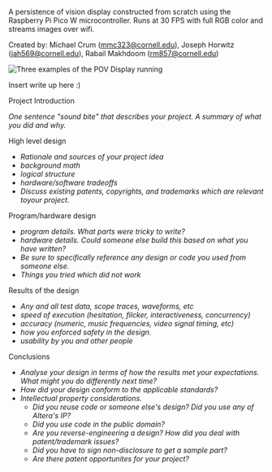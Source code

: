 A persistence of vision display constructed from scratch using the Raspberry Pi Pico W microcontroller. Runs at 30 FPS with full RGB color and streams images over wifi.

Created by: Michael Crum (mmc323@cornell.edu), Joseph Horwitz (jah569@cornell.edu), Rabail Makhdoom (rm857@cornell.edu)

![Three examples of the POV Display running](https://github.com/usedhondacivic/ECE-4760-final-project/blob/09e4d72bde516a27118cdfb5415e74ec57157b85/photos/POV_banner.png?raw=true)

Insert write up here :)

Project Introduction

*One sentence "sound bite" that describes your project.
A summary of what you did and why.*

High level design
* *Rationale and sources of your project idea*
* *background math*
* *logical structure*
* *hardware/software tradeoffs*
* *Discuss existing patents, copyrights, and trademarks which are relevant toyour project.*

Program/hardware design
* *program details. What parts were tricky to write?*
* *hardware details. Could someone else build this based on what you have written?*
* *Be sure to specifically reference any design or code you used from someone else.*
* *Things you tried which did not work*

Results of the design
* *Any and all test data, scope traces, waveforms, etc*
* *speed of execution (hesitation, filcker, interactiveness, concurrency)*
* *accuracy (numeric, music frequencies, video signal timing, etc)*
* *how you enforced safety in the design.*
* *usability by you and other people*

Conclusions
* *Analyse your design in terms of how the results met your expectations. What might you do differently next time?*
* *How did your design conform to the applicable standards?*
* *Intellectual property considerations.*
    * *Did you reuse code or someone else's design? Did you use any of Altera's IP?*
    * *Did you use code in the public domain?*
    * *Are you reverse-engineering a design? How did you deal with patent/trademark issues?*
    * *Did you have to sign non-disclosure to get a sample part?*
    * *Are there patent opportunites for your project?*